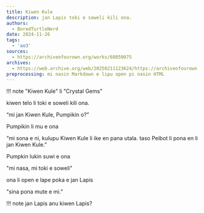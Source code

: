 ```yaml
---
title: Kiwen Kule
description: jan Lapis toki e soweli kili ona.
authors:
  - BoredTurtleNerd
date: 2024-11-26
tags:
  - 'ao3'
sources:
  - https://archiveofourown.org/works/60850075
archives:
  - https://web.archive.org/web/20250211123624/https://archiveofourown.org/works/60850075
preprocessing: mi nasin Markdown e lipu open pi nasin HTML
---
```


!!! note
    "Kiwen Kule" li "Crystal Gems"

kiwen telo li toki e soweli kili ona.

“mi jan Kiwen Kule, Pumpikin o?”

Pumpikin li mu e ona

“mi sona e ni, kulupu Kiwen Kule li ike en pana utala. taso Peibot li pona en li jan Kiwen Kule.”

Pumpkin lukin suwi e ona

"mi nasa, mi toki e soweli"

ona li open e lape poka e jan Lapis

"sina pona mute e mi."

!!! note
    jan Lapis anu kiwen Lapis?